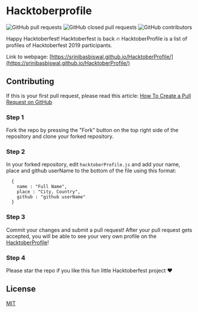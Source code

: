 # Hacktoberprofile 
![GitHub pull requests](https://img.shields.io/github/issues-pr/srinibasbiswal/HacktoberProfile?color=green) ![GitHub closed pull requests](https://img.shields.io/github/issues-pr-closed/srinibasbiswal/HacktoberProfile) ![GitHub contributors](https://img.shields.io/github/contributors-anon/srinibasbiswal/HacktoberProfile)

Happy Hacktoberfest! Hacktoberfest is back :fire: 
HacktoberProfile is a list of profiles of Hacktoberfest 2019 participants.

Link to webpage: [https://srinibasbiswal.github.io/HacktoberProfile/](https://srinibasbiswal.github.io/HacktoberProfile/)

## Contributing

If this is your first pull request, please read this article: [How To Create a Pull Request on GitHub](https://www.digitalocean.com/community/tutorials/how-to-create-a-pull-request-on-github)

### Step 1

Fork the repo by pressing the "Fork" button on the top right side of the
repository and clone your forked repository.

### Step 2

In your forked repository, edit `hacktoberProfile.js` and add your name, place and github userName to the bottom of the file using this format:

```
  {
    name : "Full Name",
    place : "City, Country",
    github : "github userName"
  }
```

### Step 3 

Commit your changes and submit a pull request! After your pull request gets accepted, you will be able to see your very own profile on the [HacktoberProfile](https://srinibasbiswal.github.io/HacktoberProfile/)!

### Step 4

Please star the repo if you like this fun little Hacktoberfest project :heart:

## License

[MIT](LICENSE)
